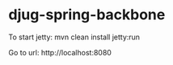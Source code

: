 djug-spring-backbone
====================
To start jetty:
mvn clean install jetty:run

Go to url:
http://localhost:8080
